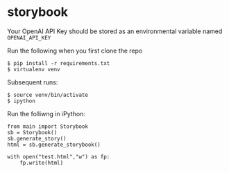 # storybook

Your OpenAI API Key should be stored as an environmental variable named `OPENAI_API_KEY`

Run the following when you first clone the repo
```
$ pip install -r requirements.txt
$ virtualenv venv
```

Subsequent runs:
```
$ source venv/bin/activate
$ ipython
```

Run the folliwng in iPython:
```
from main import Storybook
sb = Storybook()
sb.generate_story()
html = sb.generate_storybook()

with open("test.html","w") as fp:
	fp.write(html)
```
